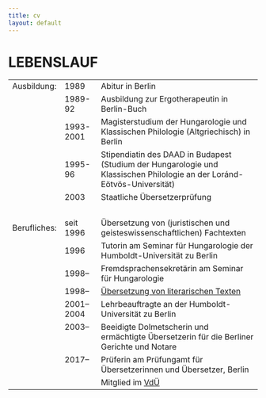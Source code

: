 ```yaml
---
title: cv
layout: default
---
```

<h1>LEBENSLAUF</h1>
<table cellpadding=5 border=0>
<tr><td>Ausbildung:</td><td>1989</td><td>Abitur in Berlin</td></tr>
<tr><td> </td><td>1989-92</td><td>Ausbildung zur Ergotherapeutin in Berlin-Buch</td></tr>
<tr><td> </td><td>1993-2001</td><td>Magisterstudium der Hungarologie und Klassischen Philologie (Altgriechisch) in Berlin</td></tr>
<tr><td> </td><td>1995-96</td><td>Stipendiatin des DAAD in Budapest (Studium der Hungarologie und Klassischen Philologie an der Loránd-Eötvös-Universität)</td></tr>
<tr><td> </td><td>2003</td><td>Staatliche Übersetzerprüfung</td></tr>
<tr><td>&nbsp;</td></tr>
<tr><td>Berufliches:</td><td>seit 1996</td><td>Übersetzung von (juristischen und geisteswissenschaftlichen) Fachtexten</td></tr>
<tr><td> </td><td>1996</td><td>Tutorin am Seminar für Hungarologie der Humboldt-Universität zu Berlin</td></tr>
<tr><td> </td><td>1998–</td><td>Fremdsprachensekretärin am Seminar für Hungarologie</td></tr>
 <tr><td> </td><td>1998–</td><td><a href="publikationen">Übersetzung von literarischen Texten</a></td></tr>
<tr><td> </td><td>2001–2004</td><td>Lehrbeauftragte an der Humboldt-Universität zu Berlin</td></tr>
<tr><td>&nbsp;</td><td style="vertical-align:top;">2003–</td><td>Beeidigte Dolmetscherin und ermächtigte Übersetzerin für die Berliner Gerichte und Notare</td>   
<tr><td>&nbsp;</td><td style="vertical-align:top;">2017–</td><td>Prüferin am Prüfungamt für Übersetzerinnen und Übersetzer, Berlin</td>    
<tr><td>&nbsp;</td><td>&nbsp;</td><td>Mitglied im <a href="https://literaturuebersetzer.de/">VdÜ</a></td></tr>
 
